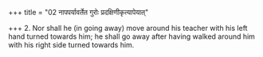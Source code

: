 +++
title = "02 नापपर्यावर्तेत गुरोः प्रदक्षिणीकृत्यापेयात्"

+++
2. Nor shall he (in going away) move around his teacher with his left hand turned towards him; he shall go away after having walked around him with his right side turned towards him.
